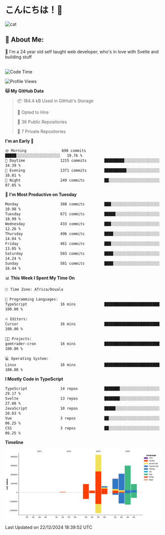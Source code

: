 

# こんにちは！🙂  
![cat](https://github.com/michaelnji/michaelnji/assets/73862378/606e99e9-2c18-4853-8722-991e4af8eae6)

## 💫 About Me:
🙂 I'm a 24 year old self taught web developer, who's in love with Svelte and building stuff <br><br>

<!--START_SECTION:waka-->
![Code Time](http://img.shields.io/badge/Code%20Time-1%2C202%20hrs%2059%20mins-blue)

![Profile Views](http://img.shields.io/badge/Profile%20Views-0-blue)

**🐱 My GitHub Data** 

> 📦 184.4 kB Used in GitHub's Storage 
 > 
> 💼 Opted to Hire
 > 
> 📜 36 Public Repositories 
 > 
> 🔑 7 Private Repositories 
 > 
**I'm an Early 🐤** 

```text
🌞 Morning                698 commits         █████░░░░░░░░░░░░░░░░░░░░   19.76 % 
🌆 Daytime                1215 commits        █████████░░░░░░░░░░░░░░░░   34.39 % 
🌃 Evening                1371 commits        ██████████░░░░░░░░░░░░░░░   38.81 % 
🌙 Night                  249 commits         ██░░░░░░░░░░░░░░░░░░░░░░░   07.05 % 
```
📅 **I'm Most Productive on Tuesday** 

```text
Monday                   388 commits         ███░░░░░░░░░░░░░░░░░░░░░░   10.98 % 
Tuesday                  671 commits         █████░░░░░░░░░░░░░░░░░░░░   18.99 % 
Wednesday                433 commits         ███░░░░░░░░░░░░░░░░░░░░░░   12.26 % 
Thursday                 496 commits         ████░░░░░░░░░░░░░░░░░░░░░   14.04 % 
Friday                   461 commits         ███░░░░░░░░░░░░░░░░░░░░░░   13.05 % 
Saturday                 503 commits         ████░░░░░░░░░░░░░░░░░░░░░   14.24 % 
Sunday                   581 commits         ████░░░░░░░░░░░░░░░░░░░░░   16.44 % 
```


📊 **This Week I Spent My Time On** 

```text
🕑︎ Time Zone: Africa/Douala

💬 Programming Languages: 
TypeScript               16 mins             █████████████████████████   100.00 % 

🔥 Editors: 
Cursor                   16 mins             █████████████████████████   100.00 % 

🐱‍💻 Projects: 
gemtrader-cron           16 mins             █████████████████████████   100.00 % 

💻 Operating System: 
Linux                    16 mins             █████████████████████████   100.00 % 
```

**I Mostly Code in TypeScript** 

```text
TypeScript               14 repos            ███████░░░░░░░░░░░░░░░░░░   29.17 % 
Svelte                   13 repos            ███████░░░░░░░░░░░░░░░░░░   27.08 % 
JavaScript               10 repos            █████░░░░░░░░░░░░░░░░░░░░   20.83 % 
Vue                      3 repos             ██░░░░░░░░░░░░░░░░░░░░░░░   06.25 % 
CSS                      3 repos             ██░░░░░░░░░░░░░░░░░░░░░░░   06.25 % 
```



**Timeline**

![Lines of Code chart](https://raw.githubusercontent.com/michaelnji/michaelnji/main/assets/bar_graph.png)


 Last Updated on 22/12/2024 18:39:52 UTC
<!--END_SECTION:waka-->
